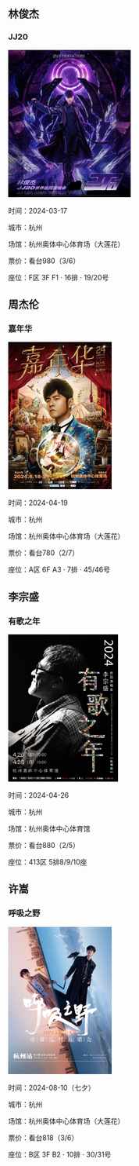 ## 林俊杰

### JJ20

<img src="static/img/md/JJ20.jpg" height="300">

时间：2024-03-17

城市：杭州

场馆：杭州奥体中心体育场（大莲花）

票价：看台980（3/6）

座位：F区 3F F1 · 16排 · 19/20号

## 周杰伦

### 嘉年华

<img src="static/img/md/jianianhua.jpg" height="300">

时间：2024-04-19

城市：杭州

场馆：杭州奥体中心体育场（大莲花）

票价：看台780（2/7）

座位：A区 6F A3 · 7排 · 45/46号

## 李宗盛

### 有歌之年

<img src="static/img/md/yougezhinian.jpg" height="300">

时间：2024-04-26

城市：杭州

场馆：杭州奥体中心体育馆

票价：看台880（2/5）

座位：413区 5排8/9/10座

## 许嵩

### 呼吸之野

<img src="static/img/md/huxizhiye.jpg" height="300">

时间：2024-08-10（七夕）

城市：杭州

场馆：杭州奥体中心体育场（大莲花）

票价：看台818（3/6）

座位：B区 3F B2 · 10排 · 30/31号
